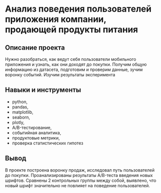 # Анализ поведения пользователей приложения компании, продающей продукты питания

## Описание проекта
Нужно разобраться, как ведут себя пользователи мобильного приложения и узнать, как они доходят до покупки. Получим общую информацию из датасета, подготовим и проверим данные, зучим воронку событий.
Изучим результаты эксперимента
## Навыки и инструменты
- python,
- pandas,
- matplotlib,
- seaborn,
- plotly,
- A/B-тестирование,
- cобытийная аналитика,
- продуктовые метрики,
- проверка статистических гипотез
## Вывод
В проекте построена воронку продаж, исследовал путь пользователей до покупки. Проанализированы результаты A/B-теста введения новых шрифтов. Сравнены 2 контрольных группы между собой, выявлено, что новый шрифт значительно не повлияет на поведение пользователей.
